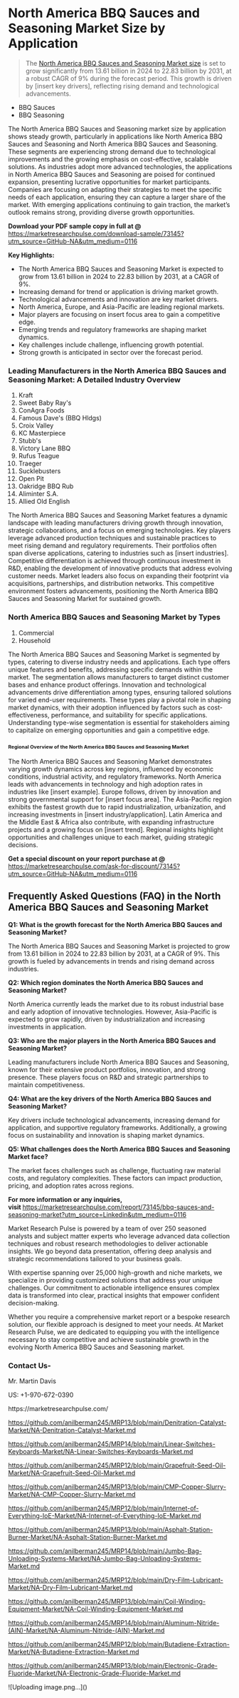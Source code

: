 <h1>North America BBQ Sauces and Seasoning Market&nbsp;Size by Application</h1><blockquote><p>The <a href="https://marketresearchpulse.com/download-sample/73145?utm_source=GitHub-NA&amp;utm_medium=0116">North America BBQ Sauces and Seasoning Market size</a> is set to grow significantly from 13.61 billion in 2024 to 22.83 billion by 2031, at a robust CAGR of 9% during the forecast period. This growth is driven by [insert key drivers], reflecting rising demand and technological advancements.</p></blockquote><ul><li>BBQ Sauces<li> BBQ Seasoning</li></ul><p>The North America BBQ Sauces and Seasoning market size by application shows steady growth, particularly in applications like North America BBQ Sauces and Seasoning and North America BBQ Sauces and Seasoning. These segments are experiencing strong demand due to technological improvements and the growing emphasis on cost-effective, scalable solutions. As industries adopt more advanced technologies, the applications in North America BBQ Sauces and Seasoning are poised for continued expansion, presenting lucrative opportunities for market participants. Companies are focusing on adapting their strategies to meet the specific needs of each application, ensuring they can capture a larger share of the market. With emerging applications continuing to gain traction, the market’s outlook remains strong, providing diverse growth opportunities.</p><p><strong>Download your PDF sample copy in full at @ </strong><a href="https://marketresearchpulse.com/download-sample/73145?utm_source=GitHub-NA&amp;utm_medium=0116">https://marketresearchpulse.com/download-sample/73145?utm_source=GitHub-NA&amp;utm_medium=0116</a></p><p><strong>Key Highlights: </strong></p><ul><li>The North America BBQ Sauces and Seasoning Market is expected to grow from 13.61 billion in 2024 to 22.83 billion by 2031, at a CAGR of 9%.</li><li>Increasing demand for trend or application is driving market growth.</li><li>Technological advancements and innovation are key market drivers.</li><li>North America, Europe, and Asia-Pacific are leading regional markets.</li><li>Major players are focusing on insert focus area to gain a competitive edge.</li><li>Emerging trends and regulatory frameworks are shaping market dynamics.</li><li>Key challenges include challenge, influencing growth potential.</li><li>Strong growth is anticipated in sector over the forecast period.</li></ul><h3>Leading Manufacturers in the North America BBQ Sauces and Seasoning Market: A Detailed Industry Overview</h3><ol><li>Kraft</li><li>Sweet Baby Ray's</li><li>ConAgra Foods</li><li>Famous Dave's (BBQ Hldgs)</li><li>Croix Valley</li><li>KC Masterpiece</li><li>Stubb's</li><li>Victory Lane BBQ</li><li>Rufus Teague</li><li>Traeger</li><li>Sucklebusters</li><li>Open Pit</li><li>Oakridge BBQ Rub</li><li>Aliminter S.A.</li><li>Allied Old English</li></ol><div class="flex max-w-full flex-col flex-grow"><div class="min-h-8 text-message flex w-full flex-col items-end gap-2 whitespace-normal break-words [.text-message+&amp;]:mt-5" dir="auto" data-message-author-role="assistant" data-message-id="fd8432e4-4910-450d-b182-61b7bfb0a01f" data-message-model-slug="gpt-4o"><div class="flex w-full flex-col gap-1 empty:hidden first:pt-[3px]"><div class="markdown prose w-full break-words dark:prose-invert light"><p>The North America BBQ Sauces and Seasoning Market features a dynamic landscape with leading manufacturers driving growth through innovation, strategic collaborations, and a focus on emerging technologies. Key players leverage advanced production techniques and sustainable practices to meet rising demand and regulatory requirements. Their portfolios often span diverse applications, catering to industries such as [insert industries]. Competitive differentiation is achieved through continuous investment in R&amp;D, enabling the development of innovative products that address evolving customer needs. Market leaders also focus on expanding their footprint via acquisitions, partnerships, and distribution networks. This competitive environment fosters advancements, positioning the North America BBQ Sauces and Seasoning Market for sustained growth.</p></div></div></div></div><h3>North America BBQ Sauces and Seasoning Market by Types</h3><ol><li>Commercial<li> Household</li></ol><div class="flex max-w-full flex-col flex-grow"><div class="min-h-8 text-message flex w-full flex-col items-end gap-2 whitespace-normal break-words [.text-message+&amp;]:mt-5" dir="auto" data-message-author-role="assistant" data-message-id="084470be-0bb7-4664-bddf-5156b4f41249" data-message-model-slug="gpt-4o-mini"><div class="flex w-full flex-col gap-1 empty:hidden first:pt-[3px]"><div class="markdown prose w-full break-words dark:prose-invert light"><p>The North America BBQ Sauces and Seasoning Market is segmented by types, catering to diverse industry needs and applications. Each type offers unique features and benefits, addressing specific demands within the market. The segmentation allows manufacturers to target distinct customer bases and enhance product offerings. Innovation and technological advancements drive differentiation among types, ensuring tailored solutions for varied end-user requirements. These types play a pivotal role in shaping market dynamics, with their adoption influenced by factors such as cost-effectiveness, performance, and suitability for specific applications. Understanding type-wise segmentation is essential for stakeholders aiming to capitalize on emerging opportunities and gain a competitive edge.</p></div></div></div></div><h3><span style="font-size: 11px;">Regional Overview of the North America BBQ Sauces and Seasoning Market</span></h3><div class="flex max-w-full flex-col flex-grow"><div class="min-h-8 text-message flex w-full flex-col items-end gap-2 whitespace-normal break-words [.text-message+&amp;]:mt-5" dir="auto" data-message-author-role="assistant" data-message-id="e9038762-ce64-4e30-91c9-9bd413514231" data-message-model-slug="gpt-4o-mini"><div class="flex w-full flex-col gap-1 empty:hidden first:pt-[3px]"><div class="markdown prose w-full break-words dark:prose-invert light"><p>The North America BBQ Sauces and Seasoning Market demonstrates varying growth dynamics across key regions, influenced by economic conditions, industrial activity, and regulatory frameworks. North America leads with advancements in technology and high adoption rates in industries like [insert example]. Europe follows, driven by innovation and strong governmental support for [insert focus area]. The Asia-Pacific region exhibits the fastest growth due to rapid industrialization, urbanization, and increasing investments in [insert industry/application]. Latin America and the Middle East &amp; Africa also contribute, with expanding infrastructure projects and a growing focus on [insert trend]. Regional insights highlight opportunities and challenges unique to each market, guiding strategic decisions.</p></div></div></div></div><p><strong>Get a special discount on your report purchase at @ </strong><a href="https://marketresearchpulse.com/ask-for-discount/73145?utm_source=GitHub-NA&amp;utm_medium=0116">https://marketresearchpulse.com/ask-for-discount/73145?utm_source=GitHub-NA&amp;utm_medium=0116</a></p><h2>Frequently Asked Questions (FAQ) in the North America BBQ Sauces and Seasoning Market</h2><p><strong>Q1: What is the growth forecast for the North America BBQ Sauces and Seasoning Market?</strong></p><p>The North America BBQ Sauces and Seasoning Market is projected to grow from 13.61 billion in 2024 to 22.83 billion by 2031, at a CAGR of 9%. This growth is fueled by advancements in trends and rising demand across industries.</p><p><strong>Q2: Which region dominates the North America BBQ Sauces and Seasoning Market?</strong></p><p>North America currently leads the market due to its robust industrial base and early adoption of innovative technologies. However, Asia-Pacific is expected to grow rapidly, driven by industrialization and increasing investments in application.</p><p><strong>Q3: Who are the major players in the North America BBQ Sauces and Seasoning Market?</strong></p><p>Leading manufacturers include North America BBQ Sauces and Seasoning, known for their extensive product portfolios, innovation, and strong presence. These players focus on R&amp;D and strategic partnerships to maintain competitiveness.</p><p><strong>Q4: What are the key drivers of the North America BBQ Sauces and Seasoning Market?</strong></p><p>Key drivers include technological advancements, increasing demand for application, and supportive regulatory frameworks. Additionally, a growing focus on sustainability and innovation is shaping market dynamics.</p><p><strong>Q5: What challenges does the North America BBQ Sauces and Seasoning Market face?</strong></p><p>The market faces challenges such as challenge, fluctuating raw material costs, and regulatory complexities. These factors can impact production, pricing, and adoption rates across regions.</p><p><strong>For more information or any inquiries, visit&nbsp;</strong><a href="https://marketresearchpulse.com/report/73145/bbq-sauces-and-seasoning-market?utm_source=Linkedin&utm_medium=0116">https://marketresearchpulse.com/report/73145/bbq-sauces-and-seasoning-market?utm_source=Linkedin&utm_medium=0116</a></p><p>Market Research Pulse is powered by a team of over 250 seasoned analysts and subject matter experts who leverage advanced data collection techniques and robust research methodologies to deliver actionable insights. We go beyond data presentation, offering deep analysis and strategic recommendations tailored to your business goals.</p><p>With expertise spanning over 25,000 high-growth and niche markets, we specialize in providing customized solutions that address your unique challenges. Our commitment to actionable intelligence ensures complex data is transformed into clear, practical insights that empower confident decision-making.</p><p>Whether you require a comprehensive market report or a bespoke research solution, our flexible approach is designed to meet your needs. At Market Research Pulse, we are dedicated to equipping you with the intelligence necessary to stay competitive and achieve sustainable growth in the evolving North America BBQ Sauces and Seasoning market.</p><h3><strong>Contact Us-</strong></h3><p>Mr. Martin Davis</p><p>US: +1-970-672-0390</p><p>https://marketresearchpulse.com/</p><p><a href="https://github.com/anilberman245/MRP13/blob/main/Denitration-Catalyst-Market/NA-Denitration-Catalyst-Market.md">https://github.com/anilberman245/MRP13/blob/main/Denitration-Catalyst-Market/NA-Denitration-Catalyst-Market.md</a></p><p><a href="https://github.com/anilberman245/MRP14/blob/main/Linear-Switches-Keyboards-Market/NA-Linear-Switches-Keyboards-Market.md">https://github.com/anilberman245/MRP14/blob/main/Linear-Switches-Keyboards-Market/NA-Linear-Switches-Keyboards-Market.md</a></p><p><a href="https://github.com/anilberman245/MRP12/blob/main/Grapefruit-Seed-Oil-Market/NA-Grapefruit-Seed-Oil-Market.md">https://github.com/anilberman245/MRP12/blob/main/Grapefruit-Seed-Oil-Market/NA-Grapefruit-Seed-Oil-Market.md</a></p><p><a href="https://github.com/anilberman245/MRP13/blob/main/CMP-Copper-Slurry-Market/NA-CMP-Copper-Slurry-Market.md">https://github.com/anilberman245/MRP13/blob/main/CMP-Copper-Slurry-Market/NA-CMP-Copper-Slurry-Market.md</a></p><p><a href="https://github.com/anilberman245/MRP12/blob/main/Internet-of-Everything-IoE-Market/NA-Internet-of-Everything-IoE-Market.md">https://github.com/anilberman245/MRP12/blob/main/Internet-of-Everything-IoE-Market/NA-Internet-of-Everything-IoE-Market.md</a></p><p><a href="https://github.com/anilberman245/MRP13/blob/main/Asphalt-Station-Burner-Market/NA-Asphalt-Station-Burner-Market.md">https://github.com/anilberman245/MRP13/blob/main/Asphalt-Station-Burner-Market/NA-Asphalt-Station-Burner-Market.md</a></p><p><a href="https://github.com/anilberman245/MRP14/blob/main/Jumbo-Bag-Unloading-Systems-Market/NA-Jumbo-Bag-Unloading-Systems-Market.md">https://github.com/anilberman245/MRP14/blob/main/Jumbo-Bag-Unloading-Systems-Market/NA-Jumbo-Bag-Unloading-Systems-Market.md</a></p><p><a href="https://github.com/anilberman245/MRP12/blob/main/Dry-Film-Lubricant-Market/NA-Dry-Film-Lubricant-Market.md">https://github.com/anilberman245/MRP12/blob/main/Dry-Film-Lubricant-Market/NA-Dry-Film-Lubricant-Market.md</a></p><p><a href="https://github.com/anilberman245/MRP13/blob/main/Coil-Winding-Equipment-Market/NA-Coil-Winding-Equipment-Market.md">https://github.com/anilberman245/MRP13/blob/main/Coil-Winding-Equipment-Market/NA-Coil-Winding-Equipment-Market.md</a></p><p><a href="https://github.com/anilberman245/MRP14/blob/main/Aluminum-Nitride-(AIN)-Market/NA-Aluminum-Nitride-(AIN)-Market.md">https://github.com/anilberman245/MRP14/blob/main/Aluminum-Nitride-(AIN)-Market/NA-Aluminum-Nitride-(AIN)-Market.md</a></p><p><a href="https://github.com/anilberman245/MRP12/blob/main/Butadiene-Extraction-Market/NA-Butadiene-Extraction-Market.md">https://github.com/anilberman245/MRP12/blob/main/Butadiene-Extraction-Market/NA-Butadiene-Extraction-Market.md</a></p><p><a href="https://github.com/anilberman245/MRP13/blob/main/Electronic-Grade-Fluoride-Market/NA-Electronic-Grade-Fluoride-Market.md">https://github.com/anilberman245/MRP13/blob/main/Electronic-Grade-Fluoride-Market/NA-Electronic-Grade-Fluoride-Market.md</a></p>
![Uploading image.png…]()

